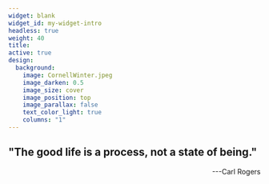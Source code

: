 ```yaml
---
widget: blank
widget_id: my-widget-intro
headless: true
weight: 40
title: 
active: true
design:
  background:
    image: CornellWinter.jpeg
    image_darken: 0.5
    image_size: cover
    image_position: top
    image_parallax: false
    text_color_light: true
    columns: "1"  
---
```

## "The good life is a process, not a state of being."            
<p style="text-align: right;">---Carl Rogers</p>

